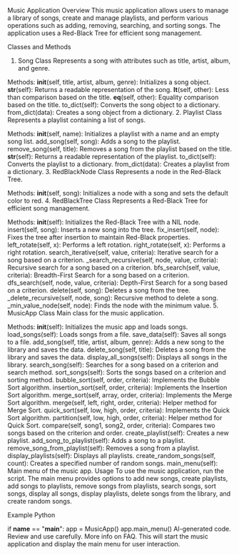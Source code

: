 Music Application
Overview
This music application allows users to manage a library of songs, create and manage playlists, and perform various operations such as adding, removing, searching, and sorting songs. The application uses a Red-Black Tree for efficient song management.

Classes and Methods
1. Song Class
Represents a song with attributes such as title, artist, album, and genre.

Methods:
__init__(self, title, artist, album, genre): Initializes a song object.
__str__(self): Returns a readable representation of the song.
__lt__(self, other): Less than comparison based on the title.
__eq__(self, other): Equality comparison based on the title.
to_dict(self): Converts the song object to a dictionary.
from_dict(data): Creates a song object from a dictionary.
2. Playlist Class
Represents a playlist containing a list of songs.

Methods:
__init__(self, name): Initializes a playlist with a name and an empty song list.
add_song(self, song): Adds a song to the playlist.
remove_song(self, title): Removes a song from the playlist based on the title.
__str__(self): Returns a readable representation of the playlist.
to_dict(self): Converts the playlist to a dictionary.
from_dict(data): Creates a playlist from a dictionary.
3. RedBlackNode Class
Represents a node in the Red-Black Tree.

Methods:
__init__(self, song): Initializes a node with a song and sets the default color to red.
4. RedBlackTree Class
Represents a Red-Black Tree for efficient song management.

Methods:
__init__(self): Initializes the Red-Black Tree with a NIL node.
insert(self, song): Inserts a new song into the tree.
fix_insert(self, node): Fixes the tree after insertion to maintain Red-Black properties.
left_rotate(self, x): Performs a left rotation.
right_rotate(self, x): Performs a right rotation.
search_iterative(self, value, criteria): Iterative search for a song based on a criterion.
_search_recursive(self, node, value, criteria): Recursive search for a song based on a criterion.
bfs_search(self, value, criteria): Breadth-First Search for a song based on a criterion.
dfs_search(self, node, value, criteria): Depth-First Search for a song based on a criterion.
delete(self, song): Deletes a song from the tree.
_delete_recursive(self, node, song): Recursive method to delete a song.
_min_value_node(self, node): Finds the node with the minimum value.
5. MusicApp Class
Main class for the music application.

Methods:
__init__(self): Initializes the music app and loads songs.
load_songs(self): Loads songs from a file.
save_data(self): Saves all songs to a file.
add_song(self, title, artist, album, genre): Adds a new song to the library and saves the data.
delete_song(self, title): Deletes a song from the library and saves the data.
display_all_songs(self): Displays all songs in the library.
search_song(self): Searches for a song based on a criterion and search method.
sort_songs(self): Sorts the songs based on a criterion and sorting method.
bubble_sort(self, order, criteria): Implements the Bubble Sort algorithm.
insertion_sort(self, order, criteria): Implements the Insertion Sort algorithm.
merge_sort(self, array, order, criteria): Implements the Merge Sort algorithm.
merge(self, left, right, order, criteria): Helper method for Merge Sort.
quick_sort(self, low, high, order, criteria): Implements the Quick Sort algorithm.
partition(self, low, high, order, criteria): Helper method for Quick Sort.
compare(self, song1, song2, order, criteria): Compares two songs based on the criterion and order.
create_playlist(self): Creates a new playlist.
add_song_to_playlist(self): Adds a song to a playlist.
remove_song_from_playlist(self): Removes a song from a playlist.
display_playlists(self): Displays all playlists.
create_random_songs(self, count): Creates a specified number of random songs.
main_menu(self): Main menu of the music app.
Usage
To use the music application, run the script. The main menu provides options to add new songs, create playlists, add songs to playlists, remove songs from playlists, search songs, sort songs, display all songs, display playlists, delete songs from the library, and create random songs.

Example
Python

if __name__ == "__main__":
    app = MusicApp()
    app.main_menu()
AI-generated code. Review and use carefully. More info on FAQ.
This will start the music application and display the main menu for user interaction.
